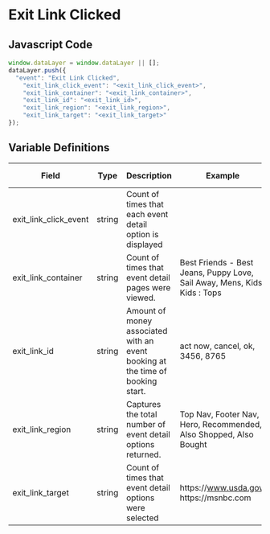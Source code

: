 # Exit Link Clicked

### 

## Javascript Code
```js
window.dataLayer = window.dataLayer || [];
dataLayer.push({
  "event": "Exit Link Clicked",
    "exit_link_click_event": "<exit_link_click_event>",
    "exit_link_container": "<exit_link_container>",
    "exit_link_id": "<exit_link_id>",
    "exit_link_region": "<exit_link_region>",
    "exit_link_target": "<exit_link_target>"
});
```

## Variable Definitions

|Field|Type|Description|Example|Pattern|Min Length|Max Length|Minimum|Maximum|Multiple Of|
| --- | --- | --- | --- | --- | --- | --- | --- | --- | --- |
|exit_link_click_event|string|Count of times that each event detail option is displayed||||||||
|exit_link_container|string|Count of times that event detail pages were viewed.|Best Friends - Best Jeans, Puppy Love, Sail Away, Mens, Kids, Kids : Tops|||||||
|exit_link_id|string|Amount of money associated with an event booking at the time of booking start.|act now, cancel, ok, 3456, 8765|||||||
|exit_link_region|string|Captures the total number of event detail options returned.|Top Nav, Footer Nav, Hero, Recommended, Also Shopped, Also Bought|||||||
|exit_link_target|string|Count of times that event detail options were selected|https:\/\/www.usda.gov. https:\/\/msnbc.com|||||||




